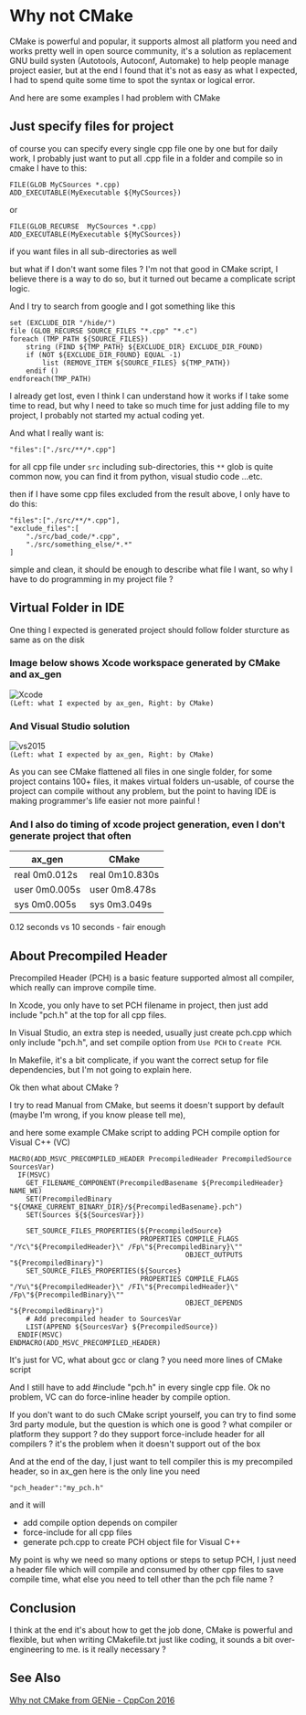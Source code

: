 
# Why not CMake
CMake is powerful and popular, it supports almost all platform you need 
and works pretty well in open source community, it's a solution as replacement GNU build systen (Autotools, Autoconf, Automake) 
to help people manage project easier, but at the end I found that it's not as easy as what I expected, 
I had to spend quite some time to spot the syntax or logical error.

And here are some examples I had problem with CMake
## Just specify files for project
of course you can specify every single cpp file one by one
but for daily work, I probably just want to put all .cpp file in a folder and compile
so in cmake I have to this:
```
FILE(GLOB MyCSources *.cpp)
ADD_EXECUTABLE(MyExecutable ${MyCSources})
```
or 
```
FILE(GLOB_RECURSE  MyCSources *.cpp)
ADD_EXECUTABLE(MyExecutable ${MyCSources})
```
if you want files in all sub-directories as well

but what if I don't want some files ? I'm not that good in CMake script,
I believe there is a way to do so, but it turned out became a complicate script logic. 

And I try to search from google and I got something like this

```
set (EXCLUDE_DIR "/hide/")
file (GLOB_RECURSE SOURCE_FILES "*.cpp" "*.c")
foreach (TMP_PATH ${SOURCE_FILES})
    string (FIND ${TMP_PATH} ${EXCLUDE_DIR} EXCLUDE_DIR_FOUND)
    if (NOT ${EXCLUDE_DIR_FOUND} EQUAL -1)
        list (REMOVE_ITEM ${SOURCE_FILES} ${TMP_PATH})
    endif ()
endforeach(TMP_PATH)
```
I already get lost, even I think I can understand how it works if I take some time to read,
but why I need to take so much time for just adding file to my project, I probably not started my actual coding yet.

And what I really want is:
```
"files":["./src/**/*.cpp"]
```
for all cpp file under `src` including sub-directories, this `**` glob is quite common now,
you can find it from python, visual studio code ...etc.

then if I have some cpp files excluded from the result above, I only have to do this:
```
"files":["./src/**/*.cpp"],
"exclude_files":[
    "./src/bad_code/*.cpp",
    "./src/something_else/*.*"
]
```
simple and clean, it should be enough to describe what file I want, so why I have to do programming in my project file ?

## Virtual Folder in IDE

One thing I expected is generated project should follow folder sturcture as same as on the disk

### Image below shows Xcode workspace generated by CMake and ax_gen
![Xcode](ScreenShots/CMake_xcode.png)<br>
`(Left: what I expected by ax_gen, Right: by CMake)`

### And Visual Studio solution
![vs2015](ScreenShots/CMake_vs2015.png)<br>
`(Left: what I expected by ax_gen, Right: by CMake)`

As you can see CMake flattened all files in one single folder, for some project contains 100+ files,
it makes virtual folders un-usable, of course the project can compile without any problem,
but the point to having IDE is making programmer's life easier not more painful !

### And I also do timing of xcode project generation, even I don't generate project that often

| ax_gen        | CMake          |
|---------------|----------------|
|real	0m0.012s|real	0m10.830s|
|user	0m0.005s|user	0m8.478s |
|sys	0m0.005s|sys	0m3.049s |

0.12 seconds vs 10 seconds - fair enough

## About Precompiled Header
Precompiled Header (PCH) is a basic feature supported almost all compiler, which really can improve compile time.

In Xcode, you only have to set PCH filename in project, then just add include "pch.h" at the top for all cpp files.

In Visual Studio, an extra step is needed, usually just create pch.cpp which only include "pch.h",
and set compile option from `Use PCH` to `Create PCH`.

In Makefile, it's a bit complicate, if you want the correct setup for file dependencies, but I'm not going to explain here.

Ok then what about CMake ?

I try to read Manual from CMake, but seems it doesn't support by default (maybe I'm wrong, if you know please tell me), 

and here some example CMake script to adding PCH compile option for Visual C++ (VC)
```
MACRO(ADD_MSVC_PRECOMPILED_HEADER PrecompiledHeader PrecompiledSource SourcesVar)
  IF(MSVC)
    GET_FILENAME_COMPONENT(PrecompiledBasename ${PrecompiledHeader} NAME_WE)
    SET(PrecompiledBinary "${CMAKE_CURRENT_BINARY_DIR}/${PrecompiledBasename}.pch")
    SET(Sources ${${SourcesVar}})

    SET_SOURCE_FILES_PROPERTIES(${PrecompiledSource}
                                PROPERTIES COMPILE_FLAGS "/Yc\"${PrecompiledHeader}\" /Fp\"${PrecompiledBinary}\""
                                           OBJECT_OUTPUTS "${PrecompiledBinary}")
    SET_SOURCE_FILES_PROPERTIES(${Sources}
                                PROPERTIES COMPILE_FLAGS "/Yu\"${PrecompiledHeader}\" /FI\"${PrecompiledHeader}\" /Fp\"${PrecompiledBinary}\""
                                           OBJECT_DEPENDS "${PrecompiledBinary}")  
    # Add precompiled header to SourcesVar
    LIST(APPEND ${SourcesVar} ${PrecompiledSource})
  ENDIF(MSVC)
ENDMACRO(ADD_MSVC_PRECOMPILED_HEADER)
```
It's just for VC, what about gcc or clang ? you need more lines of CMake script

And I still have to add #include "pch.h" in every single cpp file. Ok no problem,
VC can do force-inline header by compile option.

If you don't want to do such CMake script yourself, you can try to find some 3rd party module,
but the question is which one is good ? what compiler or platform they support ?
do they support force-include header for all compilers ? it's the problem when it doesn't support out of the box

And at the end of the day, I just want to tell compiler this is my precompiled header,
so in ax_gen here is the only line you need
```
"pch_header":"my_pch.h"
```
and it will 
- add compile option depends on compiler
- force-include for all cpp files
- generate pch.cpp to create PCH object file for Visual C++

My point is why we need so many options or steps to setup PCH, I just need a header file
which will compile and consumed by other cpp files to save compile time, what else you need to tell other than the pch file name ?

## Conclusion
I think at the end it's about how to get the job done, CMake is powerful and flexible,
but when writing CMakefile.txt just like coding, it sounds a bit over-engineering to me. is it really necessary ?

## See Also
[Why not CMake from GENie - CppCon 2016](https://onedrive.live.com/view.aspx?cid=171ee76e679935c8&page=view&resid=171EE76E679935C8!139573&parId=171EE76E679935C8!18835&authkey=!AKv_SGrgJwxDGDg&app=PowerPoint)
